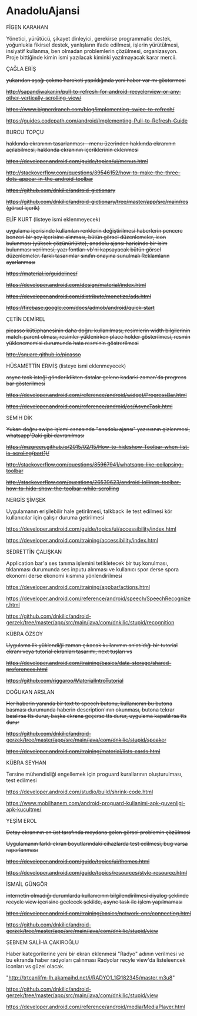 # AnadoluAjansi

FİGEN	KARAHAN	

Yönetici, yürütücü, şikayet dinleyici, gerekirse programmatic destek, yoğunlukla fikirsel destek, yanlışların ifade edilmesi, işlerin yürütülmesi, insiyatif kullanma, ben olmadan problemlerin çözülmesi, organizasyon. Proje bittiğinde kimin ismi yazılacak kiminki yazılmayacak karar mercii.


ÇAĞLA ERİŞ

<strike>yukarıdan aşağı çekme hareketi yapıldığında yeni haber var mı göstermesi</strike>

<strike>http://sapandiwakar.in/pull-to-refresh-for-android-recyclerview-or-any-other-vertically-scrolling-view/</strike>

<strike>https://www.bignerdranch.com/blog/implementing-swipe-to-refresh/</strike>

<strike>https://guides.codepath.com/android/Implementing-Pull-to-Refresh-Guide</strike>


BURCU	TOPÇU

<strike>hakkında ekranının tasarlanması - menu üzerinden hakkında ekranının açılabilmesi, hakkında ekranının içeriklerinin eklenmesi</strike>

<strike>https://developer.android.com/guide/topics/ui/menus.html</strike>

<strike>http://stackoverflow.com/questions/39546152/how-to-make-the-three-dots-appear-in-the-android-toolbar</strike>

<strike>https://github.com/dnkilic/android-gictionary</strike>

<strike>https://github.com/dnkilic/android-gictionary/tree/master/app/src/main/res (görsel içerik)</strike>


ELİF	KURT (listeye ismi eklenmeyecek)

<strike>uygulama içerisinde kullanılan renklerin değiştirilmesi
haberlerin pencere benzeri bir şey içerisine alınması,
bütün görsel düzenlemeler,
icon bulunması (yüksek çözünürlükte),
anadolu ajansı haricinde bir isim bulunması verilmesi,
yazı fontları vb'ni kapsayacak bütün görsel düzenlemeler.
farklı tasarımlar sınıfın onayına sunulmalı
Reklamların ayarlanması</strike>

<strike>https://material.io/guidelines/</strike>

<strike>https://developer.android.com/design/material/index.html</strike>

<strike>https://developer.android.com/distribute/monetize/ads.html</strike>

<strike>https://firebase.google.com/docs/admob/android/quick-start</strike>


ÇETİN	DEMİREL

<strike>picasso kütüphanesinin daha doğru kullanılması, resimlerin width bilgilerinin match_parent olması, resimler yüklenirken place holder gösterilmesi, resmin yüklenememisi durumunda hata resminin göstrerilmesi</strike>

<strike>http://square.github.io/picasso </strike>



HÜSAMETTİN	ERMİŞ (listeye ismi eklenmeyecek)

<strike>async task isteği gönderildikten datalar gelene kadarki zaman'da progress bar gösterilmesi</strike>

<strike>https://developer.android.com/reference/android/widget/ProgressBar.html</strike>

<strike>https://developer.android.com/reference/android/os/AsyncTask.html</strike>


SEMİH	DİK

<strike>Yukarı doğru swipe işlemi esnasında "anadolu ajansı" yazısısnın gizlenmesi, whatsapp'Daki gibi davranılması</strike>

<strike>https://mzgreen.github.io/2015/02/15/How-to-hideshow-Toolbar-when-list-is-scroling(part1)/</strike>

<strike>http://stackoverflow.com/questions/35967941/whatsapp-like-collapsing-toolbar</strike>

<strike>http://stackoverflow.com/questions/26539623/android-lollipop-toolbar-how-to-hide-show-the-toolbar-while-scrolling </strike>


NERGİS	ŞİMŞEK

Uygulamanın erişilebilir hale getirilmesi, talkback ile test edilmesi kör kullanıcılar için çalışır duruma getirilmesi

https://developer.android.com/guide/topics/ui/accessibility/index.html

https://developer.android.com/training/accessibility/index.html


SEDRETTİN	ÇALIŞKAN

Application bar'a ses tanıma işlemini tetikletecek bir tuş konulması, tıklanması durumunda ses inputu alınması ve kullanıcı spor derse spora ekonomi derse ekonomi kısmına yönlendirilmesi

https://developer.android.com/training/appbar/actions.html

https://developer.android.com/reference/android/speech/SpeechRecognizer.html

https://github.com/dnkilic/android-gerzek/tree/master/app/src/main/java/com/dnkilic/stupid/recognition


KÜBRA	ÖZSOY

<strike>Uygulama ilk yüklendiği zaman çıkacak kullanımın anlatıldığı bir tutorial ekranı veya tutorial ekranları tasarımı, next tuşları vs</strike>

<strike>https://developer.android.com/training/basics/data-storage/shared-preferences.html</strike>

<strike>https://github.com/riggaroo/MaterialIntroTutorial</strike>


DOĞUKAN	ARSLAN

<strike>Her haberin yanında bir text to speech butonu, kullanıcnın bu butona basması durumunda haberin description'ının okunması, butona tekrar basılırsa tts durur, başka ekrana geçerse tts durur, uygulama kapatılırsa tts durur</strike>

<strike>https://github.com/dnkilic/android-gerzek/tree/master/app/src/main/java/com/dnkilic/stupid/speaker</strike>

<strike>https://developer.android.com/training/material/lists-cards.html</strike>


KÜBRA SEYHAN

Tersine mühendisliği engellemek için proguard kurallarının oluşturulması, test edilmesi

https://developer.android.com/studio/build/shrink-code.html

https://www.mobilhanem.com/android-proguard-kullanimi-apk-guvenligi-apk-kucultme/


YEŞİM	EROL

<strike>Detay ekranının en üst tarafında meydana gelen görsel problemin çözülmesi</strike>

<strike>Uygulamanın farklı ekran boyutlarındaki cihazlarda test edilmesi, bug varsa raporlanması</strike>

<strike>https://developer.android.com/guide/topics/ui/themes.html</strike>

<strike>https://developer.android.com/guide/topics/resources/style-resource.html</strike>


İSMAİL	GÜNGÖR

<strike>internetin olmadığı durumlarda kullanıcının bilgilendirilmesi diyalog şeklinde recycle view içerisine geelecek şekilde, async task ile işlem yapılmaması</strike>

<strike>https://developer.android.com/training/basics/network-ops/connecting.html</strike>

<strike>https://github.com/dnkilic/android-gerzek/tree/master/app/src/main/java/com/dnkilic/stupid/view</strike>


ŞEBNEM SALİHA	ÇAKIROĞLU

Haber kategorilerine yeni bir ekran eklenmesi "Radyo" adının verilmesi ve bu ekranda haber radyoları çalınması
Radyolar recyle view'da listeleencek iconları vs güzel olacak.

"http://trtcanlifm-lh.akamaihd.net/i/RADYO1_1@182345/master.m3u8"

https://github.com/dnkilic/android-gerzek/tree/master/app/src/main/java/com/dnkilic/stupid/view

https://developer.android.com/reference/android/media/MediaPlayer.html

